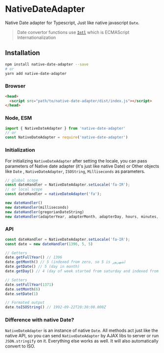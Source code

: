 # NativeDateAdapter

Native Date adapter for Typescript, Just like native javascript `Date`.
> Date convertor functions use [`Intl`](https://developer.mozilla.org/en-US/docs/Web/JavaScript/Reference/Global_Objects/Intl/DateTimeFormat) which is ECMAScript Internationalization

## Installation

```bash
npm install native-date-adapter --save
# or
yarn add native-date-adapter
```

### Browser

```html
<head>
  <script src="path/to/native-date-adapter/dist/index.js"></script>
</head>
```

### Node, ESM

```js
import { NativeDateAdapter } from 'native-date-adapter'
// or
const NativeDateAdapter = require('native-date-adapter')
```

### Initialization

For initializing `NativeDateAdapter` after setting the locale, you can pass parameters of Native date adapter (it's just like native Date) or Other objects like `Date` , `NativeDateAdapter`, `ISOString`, `Milliseconds` as parameters.

```js
// global scope
const dateHandler = NativeDateAdapter.setLocale('fa-IR');
// or local scope
const dateHandler = nativeDateAdapter('fa');

new dateHandler()
new dateHandler(milliseconds)
new dateHandler(gregorianDateString)
new dateHandler(adapterYear, adapterMonth, adapterDay, hours, minutes, seconds, milliseconds)
```

### API

```js
const dateHandler = NativeDateAdapter.setLocale('fa-IR');
const date = new dateHandler(1396, 5, 5)

// Getters
date.getFullYear() // 1396
date.getMonth() // 5 (indexed from zero, so 5 is شهریور)
date.getDate() // 5 (day in month)
date.getDay() // 4 (day of week started from saturday and indexed from zero, so 4 is چهارشنبه)

// Setters
date.setFullYear(1371)
date.setMonth(6)
date.setDate(1)

// Formated output
date.toISOString() // 1992-09-22T20:30:00.000Z
```

### Difference with native Date?

`NativeDateAdapter` is an instance of native `Date`. All methods act just like the native API, so you can send `NativeDateAdapter` by AJAX libs to server or run `JSON.stringify` on it. Everything else works as well. It will also automatically convert to ISO.
